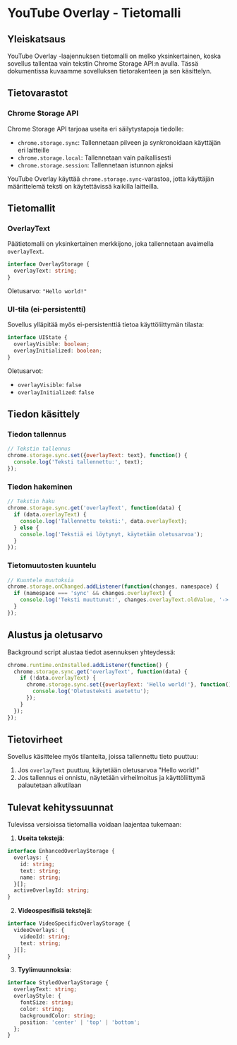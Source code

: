 # YouTube Overlay - Tietomalli

## Yleiskatsaus

YouTube Overlay -laajennuksen tietomalli on melko yksinkertainen, koska sovellus tallentaa vain tekstin Chrome Storage API:n avulla. Tässä dokumentissa kuvaamme sovelluksen tietorakenteen ja sen käsittelyn.

## Tietovarastot

### Chrome Storage API

Chrome Storage API tarjoaa useita eri säilytystapoja tiedolle:

- `chrome.storage.sync`: Tallennetaan pilveen ja synkronoidaan käyttäjän eri laitteille
- `chrome.storage.local`: Tallennetaan vain paikallisesti
- `chrome.storage.session`: Tallennetaan istunnon ajaksi

YouTube Overlay käyttää `chrome.storage.sync`-varastoa, jotta käyttäjän määrittelemä teksti on käytettävissä kaikilla laitteilla.

## Tietomallit

### OverlayText

Päätietomalli on yksinkertainen merkkijono, joka tallennetaan avaimella `overlayText`.

```typescript
interface OverlayStorage {
  overlayText: string;
}
```

Oletusarvo: `"Hello world!"`

### UI-tila (ei-persistentti)

Sovellus ylläpitää myös ei-persistenttiä tietoa käyttöliittymän tilasta:

```typescript
interface UIState {
  overlayVisible: boolean;
  overlayInitialized: boolean;
}
```

Oletusarvot:
- `overlayVisible`: `false`
- `overlayInitialized`: `false`

## Tiedon käsittely

### Tiedon tallennus

```javascript
// Tekstin tallennus
chrome.storage.sync.set({overlayText: text}, function() {
  console.log('Teksti tallennettu:', text);
});
```

### Tiedon hakeminen

```javascript
// Tekstin haku
chrome.storage.sync.get('overlayText', function(data) {
  if (data.overlayText) {
    console.log('Tallennettu teksti:', data.overlayText);
  } else {
    console.log('Tekstiä ei löytynyt, käytetään oletusarvoa');
  }
});
```

### Tietomuutosten kuuntelu

```javascript
// Kuuntele muutoksia
chrome.storage.onChanged.addListener(function(changes, namespace) {
  if (namespace === 'sync' && changes.overlayText) {
    console.log('Teksti muuttunut:', changes.overlayText.oldValue, '->', changes.overlayText.newValue);
  }
});
```

## Alustus ja oletusarvo

Background script alustaa tiedot asennuksen yhteydessä:

```javascript
chrome.runtime.onInstalled.addListener(function() {
  chrome.storage.sync.get('overlayText', function(data) {
    if (!data.overlayText) {
      chrome.storage.sync.set({overlayText: 'Hello world!'}, function() {
        console.log('Oletusteksti asetettu');
      });
    }
  });
});
```

## Tietovirheet

Sovellus käsittelee myös tilanteita, joissa tallennettu tieto puuttuu:

1. Jos `overlayText` puuttuu, käytetään oletusarvoa "Hello world!"
2. Jos tallennus ei onnistu, näytetään virheilmoitus ja käyttöliittymä palautetaan alkutilaan

## Tulevat kehityssuunnat

Tulevissa versioissa tietomallia voidaan laajentaa tukemaan:

1. **Useita tekstejä**:
```typescript
interface EnhancedOverlayStorage {
  overlays: {
    id: string;
    text: string;
    name: string;
  }[];
  activeOverlayId: string;
}
```

2. **Videospesifisiä tekstejä**:
```typescript
interface VideoSpecificOverlayStorage {
  videoOverlays: {
    videoId: string;
    text: string;
  }[];
}
```

3. **Tyylimuunnoksia**:
```typescript
interface StyledOverlayStorage {
  overlayText: string;
  overlayStyle: {
    fontSize: string;
    color: string;
    backgroundColor: string;
    position: 'center' | 'top' | 'bottom';
  };
}
``` 